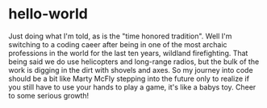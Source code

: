 # hello-world
Just doing what I'm told, as is the "time honored tradition".
Well I'm switching to a coding caeer after being in one of the most archaic professions in the world for the last ten years, wildland firefighting. That being said we do use helicopters and long-range radios, but the bulk of the work is digging in the dirt with shovels and axes. So my journey into code should be a bit like Marty McFly stepping into the future only to realize if you still have to use your hands to play a game, it's like a babys toy. Cheer to some serious growth!
